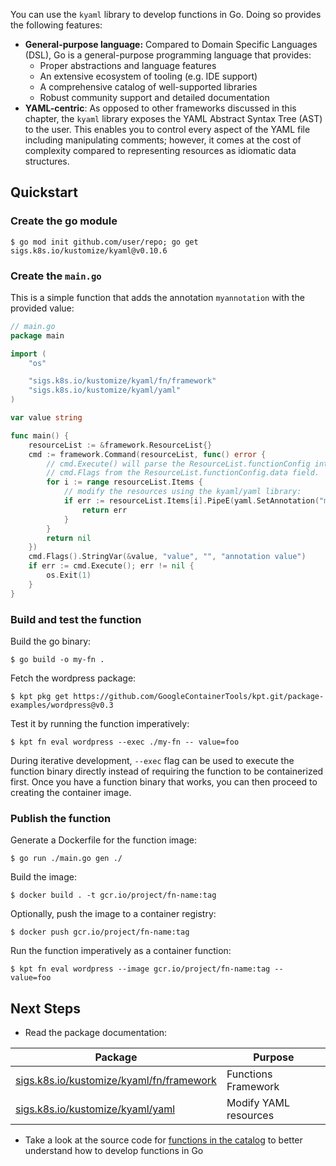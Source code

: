 You can use the `kyaml` library to develop functions in Go. Doing so provides
the following features:

- **General-purpose language:** Compared to Domain Specific Languages (DSL), Go
  is a general-purpose programming language that provides:
  - Proper abstractions and language features
  - An extensive ecosystem of tooling (e.g. IDE support)
  - A comprehensive catalog of well-supported libraries
  - Robust community support and detailed documentation
- **YAML-centric**: As opposed to other frameworks discussed in this chapter,
  the `kyaml` library exposes the YAML Abstract Syntax Tree (AST) to the user.
  This enables you to control every aspect of the YAML file including
  manipulating comments; however, it comes at the cost of complexity compared to
  representing resources as idiomatic data structures.

## Quickstart

### Create the go module

```shell
$ go mod init github.com/user/repo; go get sigs.k8s.io/kustomize/kyaml@v0.10.6
```

### Create the `main.go`

This is a simple function that adds the annotation `myannotation` with the
provided value:

```go
// main.go
package main

import (
	"os"

	"sigs.k8s.io/kustomize/kyaml/fn/framework"
	"sigs.k8s.io/kustomize/kyaml/yaml"
)

var value string

func main() {
	resourceList := &framework.ResourceList{}
	cmd := framework.Command(resourceList, func() error {
		// cmd.Execute() will parse the ResourceList.functionConfig into
		// cmd.Flags from the ResourceList.functionConfig.data field.
		for i := range resourceList.Items {
			// modify the resources using the kyaml/yaml library:
			if err := resourceList.Items[i].PipeE(yaml.SetAnnotation("myannotation", value)); err != nil {
				return err
			}
		}
		return nil
	})
	cmd.Flags().StringVar(&value, "value", "", "annotation value")
	if err := cmd.Execute(); err != nil {
		os.Exit(1)
	}
}
```

### Build and test the function

Build the go binary:

```shell
$ go build -o my-fn .
```

Fetch the wordpress package:

```shell
$ kpt pkg get https://github.com/GoogleContainerTools/kpt.git/package-examples/wordpress@v0.3
```

Test it by running the function imperatively:

```shell
$ kpt fn eval wordpress --exec ./my-fn -- value=foo
```

During iterative development, `--exec` flag can be used to execute the
function binary directly instead of requiring the function to be containerized
first. Once you have a function binary that works, you can then proceed to
creating the container image.

### Publish the function

Generate a Dockerfile for the function image:

```shell
$ go run ./main.go gen ./
```

Build the image:

```shell
$ docker build . -t gcr.io/project/fn-name:tag
```

Optionally, push the image to a container registry:

```shell
$ docker push gcr.io/project/fn-name:tag
```

Run the function imperatively as a container function:

```shell
$ kpt fn eval wordpress --image gcr.io/project/fn-name:tag -- value=foo
```

## Next Steps

- Read the package documentation:

| Package                                    | Purpose               |
| ------------------------------------------ | --------------------- |
| [sigs.k8s.io/kustomize/kyaml/fn/framework] | Functions Framework   |
| [sigs.k8s.io/kustomize/kyaml/yaml]         | Modify YAML resources |

- Take a look at the source code for [functions in the catalog] to better
  understand how to develop functions in Go

[sigs.k8s.io/kustomize/kyaml/fn/framework]: https://pkg.go.dev/sigs.k8s.io/kustomize/kyaml@v0.10.16/fn/framework#pkg-index
[sigs.k8s.io/kustomize/kyaml/yaml]: https://pkg.go.dev/sigs.k8s.io/kustomize/kyaml@v0.10.16/yaml
[functions in the catalog]: https://github.com/GoogleContainerTools/kpt-functions-catalog/tree/master/functions/go
